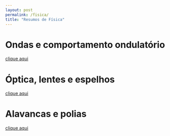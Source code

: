 ```yaml
---
layout: post
permalink: /fisica/
title: "Resumos de Física"
---
```


# Ondas e comportamento ondulatório
[clique aqui](/fisica/ondas)

# Óptica, lentes e espelhos
[clique aqui](/fisica/optica-lentes-espelhos)

# Alavancas e polias
[clique aqui](/fisica/alavancas-polias)
